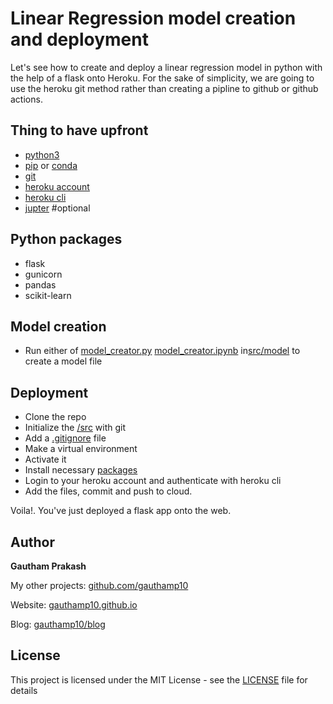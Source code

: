 # Linear Regression model creation and deployment

Let's see how to create and deploy a linear regression model in python with the help of a flask onto Heroku. For the sake of simplicity, we are going to use the heroku git method rather than creating a pipline to github or github actions.

## Thing to have upfront
- [python3](https://www.python.org/downloads/)
- [pip](https://pip.pypa.io/en/stable/installing/)  or [conda](https://docs.conda.io/projects/conda/en/latest/user-guide/install/)
- [git](https://git-scm.com/downloads)
- [heroku account](https://signup.heroku.com/)
- [heroku cli](https://devcenter.heroku.com/articles/heroku-cli)
- [jupter](https://jupyter.readthedocs.io/en/latest/install/notebook-classic.html) #optional

## Python packages
- flask
- gunicorn
- pandas
- scikit-learn

## Model creation
- Run either of [model_creator.py](https://github.com/gauthamp10/mldeploy/blob/master/src/model/model_creator.py) [model_creator.ipynb](https://github.com/gauthamp10/mldeploy/blob/master/src/model/model_creator.ipynb) in[src/model](https://github.com/gauthamp10/mldeploy/tree/master/src/model) to create a model file

## Deployment
- Clone the repo
- Initialize the [/src](https://github.com/gauthamp10/mldeploy/blob/master/src) with git
- Add a [.gitignore](https://github.com/gauthamp10/mldeploy/edit/master/.gitignore) file
- Make a virtual environment
- Activate it
- Install necessary [packages](https://github.com/gauthamp10/mldeploy/blob/master/src/requirements.txt) 
- Login to your heroku account and authenticate with heroku cli
- Add the files, commit and push to cloud.

Voila!. You've just deployed a flask app onto the web.

## __Author__

 **Gautham Prakash**
 
  My other projects: [github.com/gauthamp10](https://github.com/gauthamp10)

  Website: [gauthamp10.github.io](https://gauthamp10.github.io)

  Blog: [gauthamp10/blog](https://gauthamp10.github.io/blog)

## __License__  

This project is licensed under the MIT License - see the [LICENSE](LICENSE) file for details
